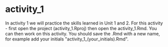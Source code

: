 # activity_1
In activity 1 we will practice the skills learned in Unit 1 and 2. For this activity - first open the project (activity_1.Rproj) then open the activity_1.Rmd. You can then work on this activity. You should save the .Rmd with a new name, for example add your initials "activity_1_(your_initials).Rmd".
